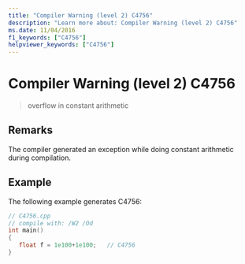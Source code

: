 ```yaml
---
title: "Compiler Warning (level 2) C4756"
description: "Learn more about: Compiler Warning (level 2) C4756"
ms.date: 11/04/2016
f1_keywords: ["C4756"]
helpviewer_keywords: ["C4756"]
---
```

# Compiler Warning (level 2) C4756

> overflow in constant arithmetic

## Remarks

The compiler generated an exception while doing constant arithmetic during compilation.

## Example

The following example generates C4756:

```cpp
// C4756.cpp
// compile with: /W2 /Od
int main()
{
   float f = 1e100+1e100;   // C4756
}
```
